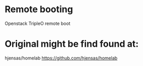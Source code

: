 # Remote booting
Openstack TripleO remote boot

# Original might be find found at:
hjensas/homelab https://github.com/hjensas/homelab
